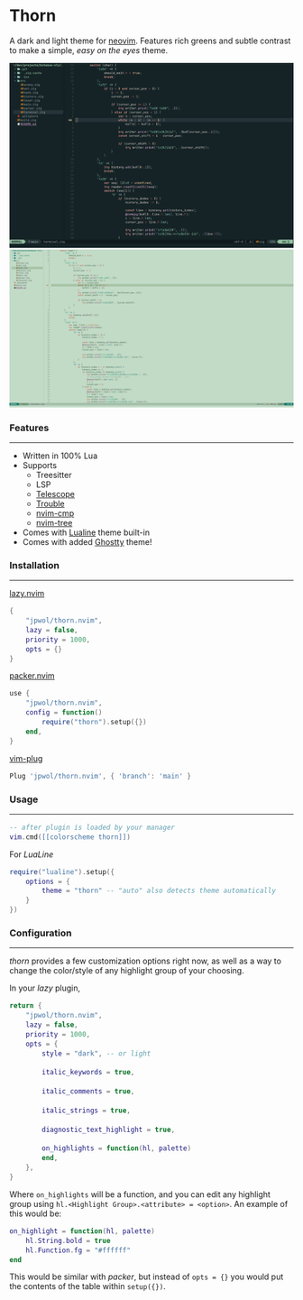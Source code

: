 # Thorn

A dark and light theme for [neovim](https://github.com/neovim/neovim). Features rich greens and subtle contrast to make a simple, _easy on the eyes_ theme.

![example 1](assets/thorn-example1.png)
![example 2](assets/thorn-example2.png)

### Features

---

- Written in 100% Lua
- Supports
  - Treesitter
  - LSP
  - [Telescope](https://github.com/nvim-telescope/telescope.nvim)
  - [Trouble](https://github.com/folke/trouble.nvim)
  - [nvim-cmp](https://github.com/hrsh7th/nvim-cmp)
  - [nvim-tree](https://github.com/nvim-tree/nvim-tree.lua)
- Comes with [Lualine](https://github.com/nvim-lualine/lualine.nvim) theme built-in
- Comes with added [Ghostty](https://github.com/ghostty-org/ghostty) theme!

### Installation

---

[lazy.nvim](https://github.com/folke/lazy.nvim)

```lua
{
    "jpwol/thorn.nvim",
    lazy = false,
    priority = 1000,
    opts = {}
}
```

[packer.nvim](https://github.com/wbthomason/packer.nvim)

```lua
use {
    "jpwol/thorn.nvim",
    config = function()
        require("thorn").setup({})
    end,
}
```

[vim-plug](https://github.com/junegunn/vim-plug)

```lua
Plug 'jpwol/thorn.nvim', { 'branch': 'main' }
```

### Usage

---

```lua
-- after plugin is loaded by your manager
vim.cmd([[colorscheme thorn]])
```

For _LuaLine_

```lua
require("lualine").setup({
    options = {
        theme = "thorn" -- "auto" also detects theme automatically
    }
})
```

### Configuration

---

_thorn_ provides a few customization options right now, as well as a way to change the color/style of any highlight group of your choosing.

In your _lazy_ plugin,

```lua
return {
    "jpwol/thorn.nvim",
    lazy = false,
    priority = 1000,
    opts = {
        style = "dark", -- or light

        italic_keywords = true,

        italic_comments = true,

        italic_strings = true,

        diagnostic_text_highlight = true,

        on_highlights = function(hl, palette)
        end,
    },
}
```

Where `on_highlights` will be a function, and you can edit any highlight group using `hl.<Highlight Group>.<attribute> = <option>`. An example of this would be:

```lua
on_highlight = function(hl, palette)
    hl.String.bold = true
    hl.Function.fg = "#ffffff"
end
```

This would be similar with _packer_, but instead of `opts = {}` you would put the contents of the table within `setup({})`.
